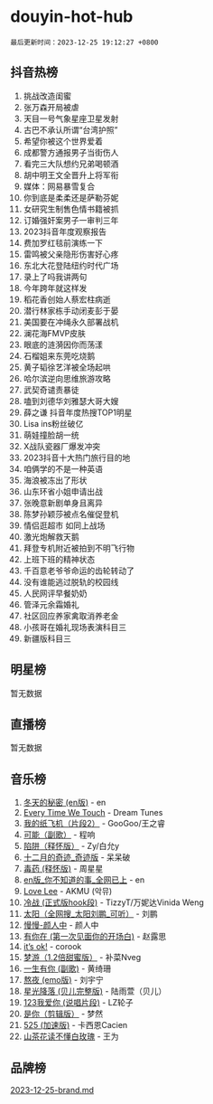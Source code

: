 # douyin-hot-hub

`最后更新时间：2023-12-25 19:12:27 +0800`

## 抖音热榜

1. 挑战改造闺蜜
1. 张万森开局被虐
1. 天目一号气象星座卫星发射
1. 古巴不承认所谓“台湾护照”
1. 希望你被这个世界爱着
1. 成都警方通报男子当街伤人
1. 看完三大队想约兄弟喝顿酒
1. 胡中明王文全晋升上将军衔
1. 媒体：网易暴雪复合
1. 你到底是柔柔还是萨勒芬妮
1. 女研究生制售色情书籍被抓
1. 订婚强奸案男子一审判三年
1. 2023抖音年度观察报告
1. 费加罗红毯前演练一下
1. 雷鸣被父亲隐形伤害好心疼
1. 东北大花登陆纽约时代广场
1. 录上了吗我讲两句
1. 今年跨年就这样发
1. 稻花香创始人蔡宏柱病逝
1. 潜行林家栋手动闭麦彭于晏
1. 美国要在冲绳永久部署战机
1. 澜花海FMVP皮肤
1. 眼底的涟漪因你而荡漾
1. 石榴姐来东莞吃烧鹅
1. 黄子韬徐艺洋被全场起哄
1. 哈尔滨逆向思维旅游攻略
1. 武契奇谴责暴徒
1. 嗑到刘德华刘雅瑟大哥大嫂
1. 薛之谦 抖音年度热搜TOP1明星
1. Lisa ins粉丝破亿
1. 萌娃撞脸胡一统
1. X战队瓷器厂爆发冲突
1. 2023抖音十大热门旅行目的地
1. 咱俩学的不是一种英语
1. 海浪被冻出了形状
1. 山东环省小姐申请出战
1. 张晚意新剧单身且离异
1. 陈梦孙颖莎被点名催促登机
1. 情侣逛超市 如同上战场
1. 激光炮解救天鹅
1. 拜登专机附近被拍到不明飞行物
1. 上班下班的精神状态
1. 千百意老爷爷命运的齿轮转动了
1. 没有谁能逃过脱轨的校园线
1. 人民网评早餐奶奶
1. 管泽元余霜婚礼
1. 社区回应养家禽取消养老金
1. 小孩哥在婚礼现场表演科目三
1. 新疆版科目三

## 明星榜

暂无数据

## 直播榜

暂无数据

## 音乐榜

1. [冬天的秘密 (en版)](https://sf3-cdn-tos.douyinstatic.com/obj/tos-cn-ve-2774/okIuMHDdzyf3FjGK4Lphe1vfHcQaPIHAg0Z4CR) - en
1. [Every Time We Touch](https://sf6-cdn-tos.douyinstatic.com/obj/tos-cn-ve-2774/ogN6lUKQeBBfEVhIOMikG1CcJjugxk1tztZyhP) - Dream Tunes
1. [我的纸飞机（片段2）](https://sf3-cdn-tos.douyinstatic.com/obj/tos-cn-ve-2774/oM2ZrKcg2CD5AeRB2gkeXOFB1IxAGJdZPazYHf) - GooGoo/王之睿
1. [可能（副歌）](https://sf3-cdn-tos.douyinstatic.com/obj/tos-cn-ve-2774/cde1731888894259b333569393c2fb51) - 程响
1. [陷阱（释怀版）](https://sf6-cdn-tos.douyinstatic.com/obj/tos-cn-ve-2774/oE8C21LeZrzKLDFfQYgMzx4GAIHageG5IzayY7) - Zy/白允y
1. [十二月的奇迹_奇迹版](https://sf3-cdn-tos.douyinstatic.com/obj/tos-cn-ve-2774/oMslvA9FBzGMGHnyUuoiiUjtIAXfMz6tzwByW8) - 呆呆破
1. [毒药 (释怀版)](https://sf3-cdn-tos.douyinstatic.com/obj/tos-cn-ve-2774/oYILMEAzspdZBIzy4frJNB8ZHPHWAhiwowd4Ad) - 周星星
1. [en版_你不知道的事_全网已上](https://sf6-cdn-tos.douyinstatic.com/obj/tos-cn-ve-2774/o4QbYLDezHUtFyDKdF9XfmPhIewaqEQAggj6Cb) - en
1. [Love Lee](https://sf6-cdn-tos.douyinstatic.com/obj/tos-cn-ve-2774/o05GbkJGbCBTdDnMtB0fwOYgkeZp23vrWQDQBS) - AKMU (악뮤)
1. [冷战 (正式版hook段)](https://sf3-cdn-tos.douyinstatic.com/obj/tos-cn-ve-2774/oMuEoiBasWApEMVDgNiI8VAByNmwo5J0pyf8Yx) - TizzyT/万妮达Vinida Weng
1. [太阳（全网搜_太阳刘鹏_可听）](https://sf6-cdn-tos.douyinstatic.com/obj/tos-cn-ve-2774/ogWbyIQnlBFImVbeDocRdCIYtBHlbJXgfZMvgz) - 刘鹏
1. [慢慢-颜人中](https://sf3-cdn-tos.douyinstatic.com/obj/tos-cn-ve-2774/ocjHNfBXdBxQNC8ZGAeoLMFTUgtBg8bkExunDC) - 颜人中
1. [有你在 (第一次见面你的开场白)](https://sf6-cdn-tos.douyinstatic.com/obj/tos-cn-ve-2774/oAthrQ3ClJBfI57uBoFEgNDYtNCZ0TSYQQfxQ0) - 赵露思
1. [it’s ok!](https://sf6-cdn-tos.douyinstatic.com/obj/tos-cn-ve-2774/0fc4d0ee28444bd0ab76e8b7c0003f52) - corook
1. [梦游（1.2倍甜蜜版）](https://sf3-cdn-tos.douyinstatic.com/obj/tos-cn-ve-2774/o4gyAUm8hwufoEABmwVIiQtHsFuGzAEEWtNMzo) - 补菜Nveg
1. [一生有你 (副歌)](https://sf3-cdn-tos.douyinstatic.com/obj/tos-cn-ve-2774/o8xzM8HLaQzgMiJ96FKAWCenIuzkFpfClDdmeW) - 黄绮珊
1. [熬夜 (emo版)](https://sf6-cdn-tos.douyinstatic.com/obj/tos-cn-ve-2774/ocQZvZErLThAfNQOtBZ178gQDfCDFBL9iB5lvY) - 刘宇宁
1. [星光降落 (贝儿完整版)](https://sf3-cdn-tos.douyinstatic.com/obj/tos-cn-ve-2774/okwB9hAwyAtsFFkFBzAX1hOOfQuIoMNs0W2Mwr) - 陆雨萱（贝儿）
1. [123我爱你 (说唱片段)](https://sf6-cdn-tos.douyinstatic.com/obj/tos-cn-ve-2774/oYCWFpY0hL9kda0dQKIGDYeKYfQmAse0DgpDjz) - LZ轮子
1. [是你（剪辑版）](https://sf6-cdn-tos.douyinstatic.com/obj/tos-cn-ve-2774/46019dae783c4c969944217fe1cfafc4) - 梦然
1. [525 (加速版)](https://sf3-cdn-tos.douyinstatic.com/obj/tos-cn-ve-2774/oIfKCtqfDyP8Vc9FpAPgWMyezT6LnDT1abRwGg) - 卡西恩Cacien
1. [山茶花读不懂白玫瑰](https://sf6-cdn-tos.douyinstatic.com/obj/tos-cn-ve-2774/osfn8B7DktrRHEPJgPCfDbw7QDQEkwC16BxZg9) - 王为

## 品牌榜

[2023-12-25-brand.md](2023-12-25-brand.md)
